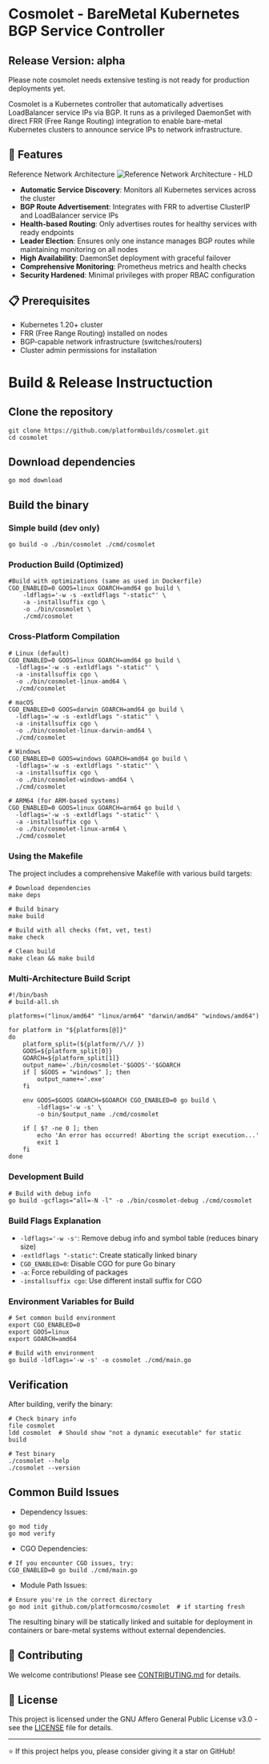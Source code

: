 # Cosmolet - BareMetal Kubernetes BGP Service Controller

## Release Version: alpha
Please note cosmolet needs extensive testing is not ready for production deployments yet.

Cosmolet is a Kubernetes controller that automatically advertises LoadBalancer service IPs via BGP. It runs as a privileged DaemonSet with direct FRR (Free Range Routing) integration to enable bare-metal Kubernetes clusters to announce service IPs to network infrastructure.

## 🚀 Features

Reference Network Architecture
![Reference Network Architecture - HLD](./cosmolet.png)

- **Automatic Service Discovery**: Monitors all Kubernetes services across the cluster
- **BGP Route Advertisement**: Integrates with FRR to advertise ClusterIP and LoadBalancer service IPs
- **Health-based Routing**: Only advertises routes for healthy services with ready endpoints
- **Leader Election**: Ensures only one instance manages BGP routes while maintaining monitoring on all nodes
- **High Availability**: DaemonSet deployment with graceful failover
- **Comprehensive Monitoring**: Prometheus metrics and health checks
- **Security Hardened**: Minimal privileges with proper RBAC configuration

## 📋 Prerequisites

- Kubernetes 1.20+ cluster
- FRR (Free Range Routing) installed on nodes
- BGP-capable network infrastructure (switches/routers)
- Cluster admin permissions for installation

# Build & Release Instructuction
## Clone the repository
```
git clone https://github.com/platformbuilds/cosmolet.git
cd cosmolet
```

## Download dependencies
```
go mod download
```

## Build the binary

### Simple build (dev only)
```
go build -o ./bin/cosmolet ./cmd/cosmolet
```

### Production Build (Optimized)
```
#Build with optimizations (same as used in Dockerfile)
CGO_ENABLED=0 GOOS=linux GOARCH=amd64 go build \
    -ldflags='-w -s -extldflags "-static"' \
    -a -installsuffix cgo \
    -o ./bin/cosmolet \
    ./cmd/cosmolet
```

### Cross-Platform Compilation

```
# Linux (default)
CGO_ENABLED=0 GOOS=linux GOARCH=amd64 go build \
  -ldflags='-w -s -extldflags "-static"' \
  -a -installsuffix cgo \
  -o ./bin/cosmolet-linux-amd64 \
  ./cmd/cosmolet

# macOS
CGO_ENABLED=0 GOOS=darwin GOARCH=amd64 go build \
  -ldflags='-w -s -extldflags "-static"' \
  -a -installsuffix cgo \
  -o ./bin/cosmolet-linux-darwin-amd64 \
  ./cmd/cosmolet

# Windows
CGO_ENABLED=0 GOOS=windows GOARCH=amd64 go build \
  -ldflags='-w -s -extldflags "-static"' \
  -a -installsuffix cgo \
  -o ./bin/cosmolet-windows-amd64 \
  ./cmd/cosmolet

# ARM64 (for ARM-based systems)
CGO_ENABLED=0 GOOS=linux GOARCH=arm64 go build \
  -ldflags='-w -s -extldflags "-static"' \
  -a -installsuffix cgo \
  -o ./bin/cosmolet-linux-arm64 \
  ./cmd/cosmolet
```

### Using the Makefile
The project includes a comprehensive Makefile with various build targets:
```
# Download dependencies
make deps

# Build binary
make build

# Build with all checks (fmt, vet, test)
make check

# Clean build
make clean && make build
```


### Multi-Architecture Build Script
```
#!/bin/bash
# build-all.sh

platforms=("linux/amd64" "linux/arm64" "darwin/amd64" "windows/amd64")

for platform in "${platforms[@]}"
do
    platform_split=(${platform//\// })
    GOOS=${platform_split[0]}
    GOARCH=${platform_split[1]}
    output_name='./bin/cosmolet-'$GOOS'-'$GOARCH
    if [ $GOOS = "windows" ]; then
        output_name+='.exe'
    fi

    env GOOS=$GOOS GOARCH=$GOARCH CGO_ENABLED=0 go build \
        -ldflags='-w -s' \
        -o bin/$output_name ./cmd/cosmolet
        
    if [ $? -ne 0 ]; then
        echo 'An error has occurred! Aborting the script execution...'
        exit 1
    fi
done
```

### Development Build
```
# Build with debug info
go build -gcflags="all=-N -l" -o ./bin/cosmolet-debug ./cmd/cosmolet
```


### Build Flags Explanation

* `-ldflags='-w -s'`: Remove debug info and symbol table (reduces binary size)
* `-extldflags "-static"`: Create statically linked binary
* `CGO_ENABLED=0`: Disable CGO for pure Go binary
* `-a`: Force rebuilding of packages
* `-installsuffix cgo`: Use different install suffix for CGO

### Environment Variables for Build
```
# Set common build environment
export CGO_ENABLED=0
export GOOS=linux
export GOARCH=amd64

# Build with environment
go build -ldflags='-w -s' -o cosmolet ./cmd/main.go
```

## Verification
After building, verify the binary:
```
# Check binary info
file cosmolet
ldd cosmolet  # Should show "not a dynamic executable" for static build

# Test binary
./cosmolet --help
./cosmolet --version
```

## Common Build Issues
* Dependency Issues:
```
go mod tidy
go mod verify
```

* CGO Dependencies:
```
# If you encounter CGO issues, try:
CGO_ENABLED=0 go build ./cmd/main.go
```

* Module Path Issues:
```
# Ensure you're in the correct directory
go mod init github.com/platformcosmo/cosmolet  # if starting fresh
```

The resulting binary will be statically linked and suitable for deployment in containers or bare-metal systems without external dependencies.


## 🤝 Contributing

We welcome contributions! Please see [CONTRIBUTING.md](CONTRIBUTING.md) for details.

## 📄 License

This project is licensed under the GNU Affero General Public License v3.0 - see the [LICENSE](LICENSE) file for details.

---

⭐ If this project helps you, please consider giving it a star on GitHub!
